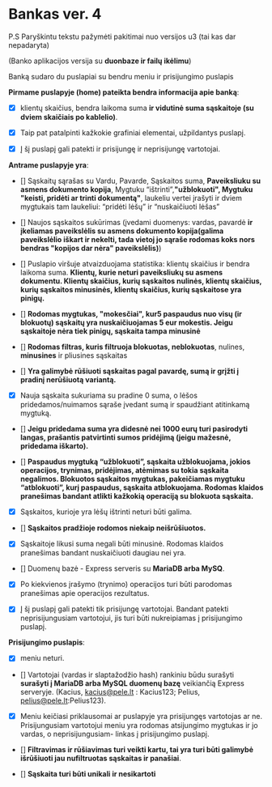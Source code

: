 # Bankas ver. 4

P.S Paryškintu tekstu pažymėti pakitimai nuo versijos u3 (tai kas dar nepadaryta)

(Banko aplikacijos versija su **duonbaze ir failų ikėlimu**)

Banką sudaro du puslapiai su bendru meniu ir prisijungimo puslapis

**Pirmame puslapyje (home) pateikta bendra informacija apie banką**:

- [x] klientų skaičius, bendra laikoma suma **ir vidutinė suma sąskaitoje (su dviem skaičiais po kablelio)**.

- [x] Taip pat patalpinti kažkokie grafiniai elementai, užpildantys puslapį.

- [x] Į šį puslapį gali patekti ir prisijungę ir neprisijungę vartotojai.

**Antrame puslapyje yra**:

- [] Sąskaitų sąrašas su Vardu, Pavarde, Sąskaitos suma, **Paveiksliuku su asmens dokumento kopija**, Mygtuku “ištrinti”,**"užblokuoti", Mygtuku "keisti, pridėti ar trinti dokumentą"**, laukeliu vertei įrašyti ir dviem mygtukais tam laukeliui: “pridėti lėšų” ir “nuskaičiuoti lėšas”

- [] Naujos sąskaitos sukūrimas (įvedami duomenys: vardas, pavardė **ir įkeliamas paveikslėlis su asmens dokumento kopija(galima paveikslėlio iškart ir nekelti, tada vietoj jo sąraše rodomas koks nors bendras "kopijos dar nėra" paveikslėlis)**)

- [] Puslapio viršuje atvaizduojama statistika: klientų skaičius ir bendra laikoma suma. **Klientų, kurie neturi paveiksliukų su asmens dokumentu. Klientų skaičius, kurių sąskaitos nulinės, klientų skaičius, kurių sąskaitos minusinės, klientų skaičius, kurių sąskaitose yra pinigų.**

- [] **Rodomas mygtukas, "mokesčiai", kur5 paspaudus nuo visų (ir blokuotų) sąskaitų yra nuskaičiuojamas 5 eur mokestis. Jeigu sąskaitoje nėra tiek pinigų, sąskaita tampa minusinė**

- [] **Rodomas filtras, kuris filtruoja blokuotas, neblokuotas**, nulines, **minusines** ir pliusines sąskaitas

- [] **Yra galimybė rūšiuoti sąskaitas pagal pavardę, sumą ir grįžti į pradinį nerūšiuotą variantą.**

- [x] Nauja sąskaita sukuriama su pradine 0 suma, o lėšos pridedamos/nuimamos sąraše įvedant sumą ir spaudžiant atitinkamą mygtuką.

- [] **Jeigu pridedama suma yra didesnė nei 1000 eurų turi pasirodyti langas, prašantis patvirtinti sumos pridėjimą (jeigu mažesnė, pridedama iškarto).**

- [] **Paspaudus mygtuką “užblokuoti”, sąskaita užblokuojama, jokios operacijos, trynimas, pridėjimas, atėmimas su tokia sąskaita negalimos. Blokuotos sąskaitos mygtukas, pakeičiamas mygtuku “atblokuoti”, kurį paspaudus, sąskaita atblokuojama. Rodomas klaidos pranešimas bandant atlikti kažkokią operaciją su blokuota sąskaita.**

- [x] Sąskaitos, kurioje yra lėšų ištrinti neturi būti galima.

- [] **Sąskaitos pradžioje rodomos niekaip neišrūšiuotos.**

- [x] Sąskaitoje likusi suma negali būti minusinė. Rodomas klaidos pranešimas bandant nuskaičiuoti daugiau nei yra.

- [] Duomenų bazė - Express serveris su **MariaDB arba MySQ**.

- [x] Po kiekvienos įrašymo (trynimo) operacijos turi būti parodomas pranešimas apie operacijos rezultatus.

- [x] Į šį puslapį gali patekti tik prisijungę vartotojai. Bandant patekti neprisijungusiam vartotojui, jis turi būti nukreipiamas į prisijungimo puslapį.

**Prisijungimo puslapis**:

- [x] meniu neturi.

- [] Vartotojai (vardas ir slaptažodžio hash) rankiniu būdu surašyti **surašyti į MariaDB arba MySQL duomenų bazę** veikiančią Express serveryje. (Kacius, kacius@pele.lt : Kacius123; Pelius, pelius@pele.lt:Pelius123).

- [x] Meniu keičiasi priklausomai ar puslapyje yra prisijungęs vartotojas ar ne. Prisijungusiam vartotojui meniu yra rodomas atsijungimo mygtukas ir jo vardas, o neprisijungusiam- linkas į prisijungimo puslapį.

- [] **Filtravimas ir rūšiavimas turi veikti kartu, tai yra turi būti galimybė išrūšiuoti jau nufiltruotas sąskaitas ir panašiai**.

- [] **Sąskaita turi būti unikali ir nesikartoti**

